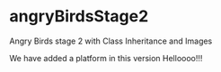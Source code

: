 # angryBirdsStage2
Angry Birds stage 2 with Class Inheritance and Images

We have added a platform in this version
Helloooo!!!